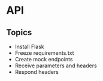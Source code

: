 # API

## Topics

* Install Flask
* Freeze requirements.txt
* Create mock endpoints
* Receive parameters and headers
* Respond headers
